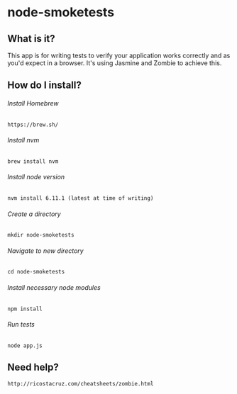 # node-smoketests
## What is it?
This app is for writing tests to verify your application works correctly and as you'd expect in a browser. It's using Jasmine and Zombie to achieve this.

## How do I install?


###### Install Homebrew
```
https://brew.sh/
```
###### Install nvm
```
brew install nvm
```
###### Install node version
```
nvm install 6.11.1 (latest at time of writing)
```
###### Create a directory
```
mkdir node-smoketests
```
###### Navigate to new directory
```
cd node-smoketests
```
###### Install necessary node modules
```
npm install
```
###### Run tests
```
node app.js
```

## Need help?
```
http://ricostacruz.com/cheatsheets/zombie.html
```